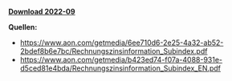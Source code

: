[**Download 2022-09**](https://downgit.github.io/#/home?url=https://github.com/GeorgGoldbach/Zinsarchiv/tree/master/2022-09)

**Quellen:**
* https://www.aon.com/getmedia/6ee710d6-2e25-4a32-ab52-2bdef8b6e7bc/Rechnungszinsinformation_Subindex.pdf
* https://www.aon.com/getmedia/b423ed74-f07a-4088-931e-d5ced81e4bda/Rechnungszinsinformation_Subindex_EN.pdf
